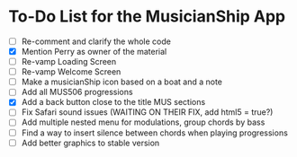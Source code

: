 # To-Do List for the MusicianShip App
- [ ] Re-comment and clarify the whole code
- [x] Mention Perry as owner of the material
- [ ] Re-vamp Loading Screen
- [ ] Re-vamp Welcome Screen
- [ ] Make a musicianShip icon based on a boat and a note
- [ ] Add all MUS506 progressions
- [x] Add a back button close to the title MUS sections
- [ ] Fix Safari sound issues (WAITING ON THEIR FIX, add html5 = true?)
- [ ] Add multiple nested menu for modulations, group chords by bass
- [ ] Find a way to insert silence between chords when playing progressions
- [ ] Add better graphics to stable version 

